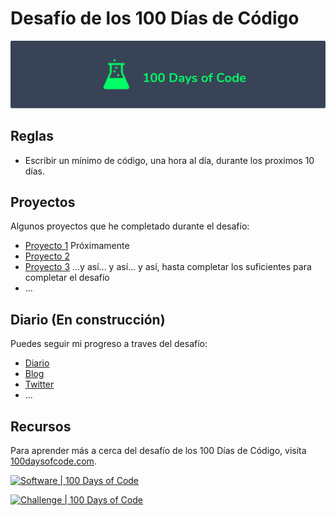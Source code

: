 # Desafío de los 100 Días de Código

![logo](logo.png)

## Reglas

* Escribir un mínimo de código, una hora al día, durante los proximos 10 días.

## Proyectos

Algunos proyectos que he completado durante el desafío:

* [Proyecto 1](#proyectos) Próximamente
* [Proyecto 2](#proyectos)
* [Proyecto 3](#proyectos) ...y así... y así... y así, hasta completar los suficientes para completar el desafío
* ...

## Diario (En construcción)

Puedes seguir mi progreso a traves del desafío: 

* [Diario](https://github.com/jluquxcah/100daysofcode2022/tree/master/journal)
* [Blog](#journal)
* [Twitter](https://twitter.com/GeekyWarez)
* ...

## Recursos

Para aprender más a cerca del desafío de los 100 Días de Código, visita [100daysofcode.com](https://www.100daysofcode.com).


[![Software | 100 Days of Code](https://www.software.com/badges/100-days-of-code)](https://www.software.com/100-days-of-code)

[![Challenge | 100 Days of Code](https://img.shields.io/static/v1?label=Challenge&labelColor=384357&message=100%20Days%20of%20Code&color=00b4ee&style=for-the-badge&link=https://www.100daysofcode.com)](https://www.100daysofcode.com)




